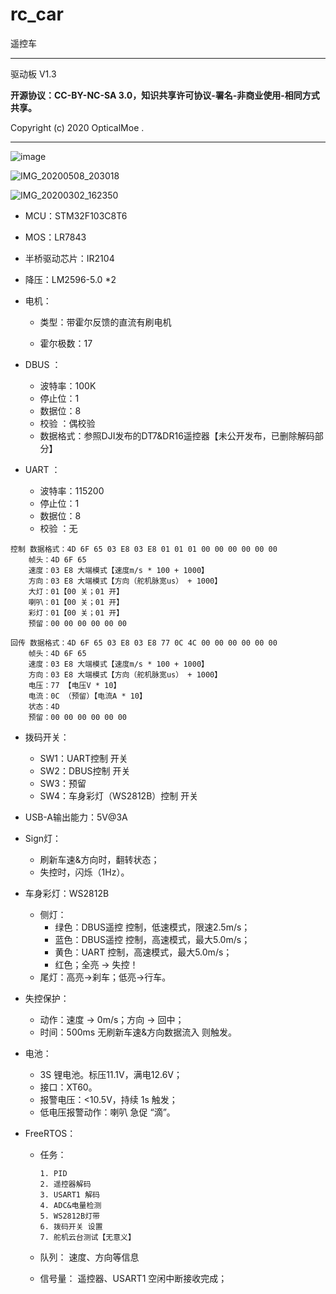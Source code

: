 # rc_car
遥控车

---

驱动板 V1.3

**开源协议：CC-BY-NC-SA 3.0，知识共享许可协议-署名-非商业使用-相同方式共享。**

Copyright (c) 2020 OpticalMoe .

---

![image](https://user-images.githubusercontent.com/47512823/192125091-5a1d4757-944f-4866-a91b-ce74e08a733a.png)

![IMG_20200508_203018](https://user-images.githubusercontent.com/47512823/197117580-50d6c7cc-a59f-4f48-a71f-fd65d114aa64.jpg)

![IMG_20200302_162350](https://user-images.githubusercontent.com/47512823/197117618-8f2e60c5-5585-4372-b07b-26e0a18146fc.jpg)


* MCU：STM32F103C8T6

* MOS：LR7843

* 半桥驱动芯片：IR2104

* 降压：LM2596-5.0 *2

* 电机： 
    * 类型：带霍尔反馈的直流有刷电机

    * 霍尔极数：17

* DBUS ：        
    * 波特率：100K
    * 停止位：1
    * 数据位：8
    * 校验    ：偶校验
    * 数据格式：参照DJI发布的DT7&DR16遥控器【未公开发布，已删除解码部分】

* UART ：        
    * 波特率：115200
    * 停止位：1
    * 数据位：8
    * 校验    ：无

```text
控制 数据格式：4D 6F 65 03 E8 03 E8 01 01 01 00 00 00 00 00 00
    帧头：4D 6F 65
    速度：03 E8 大端模式【速度m/s * 100 + 1000】
    方向：03 E8 大端模式【方向（舵机脉宽us） + 1000】
    大灯：01【00 关；01 开】
    喇叭：01【00 关；01 开】
    彩灯：01【00 关；01 开】
    预留：00 00 00 00 00 00

回传 数据格式：4D 6F 65 03 E8 03 E8 77 0C 4C 00 00 00 00 00 00
    帧头：4D 6F 65
    速度：03 E8 大端模式【速度m/s * 100 + 1000】
    方向：03 E8 大端模式【方向（舵机脉宽us） + 1000】
    电压：77 【电压V * 10】
    电流：0C （预留）【电流A * 10】
    状态：4D
    预留：00 00 00 00 00 00
```

* 拨码开关：           
    * SW1：UART控制 开关
    * SW2：DBUS控制 开关
    * SW3：预留
    * SW4：车身彩灯（WS2812B）控制 开关

* USB-A输出能力：5V@3A

* Sign灯：        
    * 刷新车速&方向时，翻转状态；
    * 失控时，闪烁（1Hz）。

* 车身彩灯：WS2812B
    * 侧灯：
        * 绿色：DBUS遥控 控制，低速模式，限速2.5m/s；
        * 蓝色：DBUS遥控 控制，高速模式，最大5.0m/s；
        * 黄色：UART 控制，高速模式，最大5.0m/s；
        * 红色；全亮 -> 失控！
    * 尾灯：高亮->刹车；低亮->行车。

* 失控保护：           
    * 动作：速度 -> 0m/s；方向 -> 回中；
    * 时间：500ms 无刷新车速&方向数据流入 则触发。

* 电池：      
    * 3S 锂电池。标压11.1V，满电12.6V；
    * 接口：XT60。
    * 报警电压：<10.5V，持续 1s 触发；
    * 低电压报警动作：喇叭 急促 “滴”。

* FreeRTOS：
    * 任务：
    
          1. PID
          2. 遥控器解码
          3. USART1 解码
          4. ADC&电量检测
          5. WS2812B灯带
          6. 拨码开关 设置
          7. 舵机云台测试【无意义】
          
    * 队列：
        速度、方向等信息
    * 信号量：
        遥控器、USART1 空闲中断接收完成；
  
